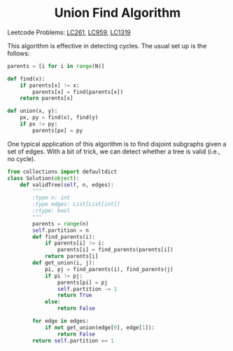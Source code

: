 # <center>Union Find Algorithm</center>

Leetcode Problems: [LC261](https://leetcode.com/problems/graph-valid-tree/), [LC959](https://leetcode.com/problems/regions-cut-by-slashes/), [LC1319](https://leetcode.com/problems/number-of-operations-to-make-network-connected/)  

This algorithm is effective in detecting cycles. The usual set up is the follows: 
```python
parents = [i for i in range(N)]

def find(x):
    if parents[x] != x:
        parents[x] = find(parents[x])
    return parents[x]

def union(x, y):
    px, py = find(x), find(y)
    if px != py:
        parents[px] = py
```

One typical application of this algorithm is to find disjoint subgraphs given a set of edges. With a bit of trick, we can detect whether a tree is valid (i.e., no cycle).
```python
from collections import defaultdict
class Solution(object):
    def validTree(self, n, edges):
        """
        :type n: int
        :type edges: List[List[int]]
        :rtype: bool
        """
        parents = range(n)
        self.partition = n
        def find_parents(i):
            if parents[i] != i:
                parents[i] = find_parents(parents[i])
            return parents[i]
        def get_union(i, j):
            pi, pj = find_parents(i), find_parents(j)
            if pi != pj:
                parents[pi] = pj
                self.partition -= 1
                return True
            else:
                return False

        for edge in edges:
            if not get_union(edge[0], edge[1]):
                return False
        return self.partition == 1
```
